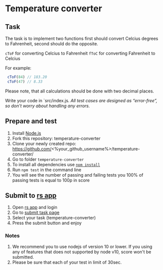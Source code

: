 # Temperature converter

## Task
The task is to implement two functions first should convert Celcius degrees to Fahrenheit, second should do the opposite.

`cToF` for converting Celcius to Fahrenheit
`fToC` for converting Fahrenheit to Celcius

For example:
```js
 cToF(84) // 183.20
 cToF(47) // 8.33
```

Please note, that all calculations should be done with two decimal places.

Write your code in `src/index.js.
*All test cases are designed as “error-free”, so don't worry about handling any errors.*

## Prepare and test
1. Install [Node.js](https://nodejs.org/en/download/)   
2. Fork this repository: temperature-converter
3. Clone your newly created repo: https://github.com/<%your_github_username%>/temperature-converter/  
4. Go to folder `temperature-converter`  
5. To install all dependencies use [`npm install`](https://docs.npmjs.com/cli/install)  
6. Run `npm test` in the command line  
7. You will see the number of passing and failing tests you 100% of passing tests is equal to 100p in score  

## Submit to [rs app](https://app.rs.school)
1. Open [rs app](https://app.rs.school) and login
2. Go to [submit task page](https://app.rs.school/course/submit-task?course=#)
3. Select your task (temperature-converter)
4. Press the submit button and enjoy

### Notes
1. We recommend you to use nodejs of version 10 or lower. If you using any of features that does not supported by node v10, score won't be submitted.
2. Please be sure that each of your test in limit of 30sec.
